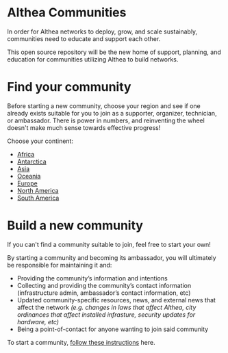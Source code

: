 # Althea Communities

In order for Althea networks to deploy, grow, and scale sustainably, communities need to educate and support each other.

This open source repository will be the new home of support, planning, and education for communities utilizing Althea to build networks. 

# Find your community

Before starting a new community, choose your region and see if one already exists suitable for you to join as a supporter, organizer, technician, or ambassador. There is power in numbers, and reinventing the wheel doesn't make much sense towards effective progress!

Choose your continent:

* [Africa](#)
* [Antarctica](./regions/antarctica)
* [Asia](#)
* [Oceania](#)
* [Europe](#)
* [North America](#)
* [South America](#)







# Build a new community

If you can't find a community suitable to join, feel free to start your own!

By starting a community and becoming its ambassador, you will ultimately be responsible for maintaining it and:

* Providing the community’s information and intentions
* Collecting and providing the community’s contact information (infrastructure admin, ambassador’s contact information, etc)
* Updated community-specific resources, news, and external news that affect the network *(e.g. changes in laws that affect Althea, city ordinances that affect installed infrasture, security updates for hardware, etc)*
* Being a point-of-contact for anyone wanting to join said community

To start a community, [follow these instructions](#) here.
